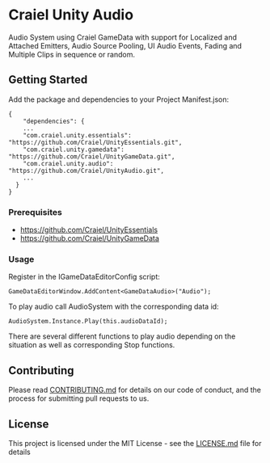 # Craiel Unity Audio

Audio System using Craiel GameData with support for Localized and Attached Emitters, Audio Source Pooling, UI Audio Events, Fading and Multiple Clips in sequence or random.

## Getting Started

Add the package and dependencies to your Project Manifest.json:
```
{
    "dependencies": {
    ...
    "com.craiel.unity.essentials": "https://github.com/Craiel/UnityEssentials.git",
    "com.craiel.unity.gamedata": "https://github.com/Craiel/UnityGameData.git",
    "com.craiel.unity.audio": "https://github.com/Craiel/UnityAudio.git",
    ...
  }
}
```


### Prerequisites
 
- https://github.com/Craiel/UnityEssentials
- https://github.com/Craiel/UnityGameData


### Usage

Register in the IGameDataEditorConfig script:

```
GameDataEditorWindow.AddContent<GameDataAudio>("Audio");
```

To play audio call AudioSystem with the corresponding data id:

```
AudioSystem.Instance.Play(this.audioDataId);
```

There are several different functions to play audio depending on the situation as well as corresponding Stop functions.

## Contributing

Please read [CONTRIBUTING.md](CONTRIBUTING.md) for details on our code of conduct, and the process for submitting pull requests to us.


## License

This project is licensed under the MIT License - see the [LICENSE.md](LICENSE.md) file for details
